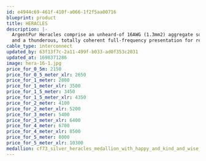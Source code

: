 ```yaml
---
id: e4944c69-461f-410f-a066-1f2f5aa00716
blueprint: product
title: HERACLES
description: |-
  ArgentPur Heracles comprise an unheard-of 16AWG (1.3mm2) aggregate solid Ag construction, providing unmatched top octave air, clarity,
  and a thunderous, totally coherent full-frequency presentation for reference level systems.
cable_type: interconnect
updated_by: 63f13f7c-2a11-499f-b033-ad0f353c2031
updated_at: 1698371286
image: hera-16-1.jpg
price_for_0_5m: 2150
price_for_0_5_meter_xlr: 2650
price_for_1_meter: 2800
price_for_1_meter_xlr: 3500
price_for_1_5_meter: 3450
price_for_1_5_meter_xlr: 4350
price_for_2_meter: 4100
price_for_2_meter_xlr: 5200
price_for_3_meter: 5400
price_for_3_meter_xlr: 6400
price_for_4_meter: 6700
price_for_4_meter_xlr: 8500
price_for_5_meter: 8000
price_for_5_meter_xlr: 10300
medallion: cf73_silver_heracles_medallion_with_happy_and_kind_and_wise_exp_20cab8c0-ab2a-43b3-91e5-a216523497a2.png
---
```

